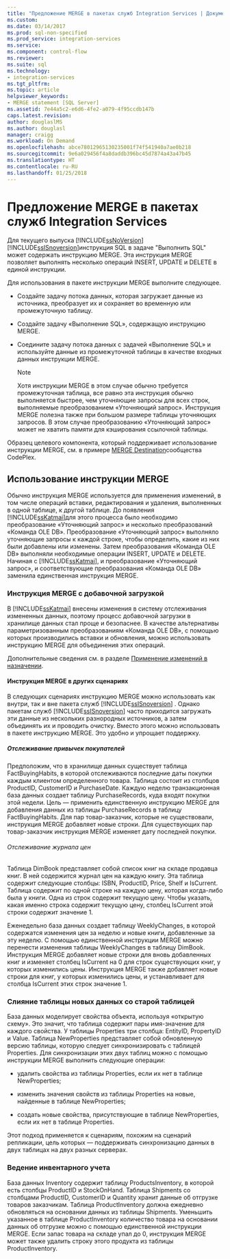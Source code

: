 ```yaml
---
title: "Предложение MERGE в пакетах служб Integration Services | Документы Майкрософт"
ms.custom: 
ms.date: 03/14/2017
ms.prod: sql-non-specified
ms.prod_service: integration-services
ms.service: 
ms.component: control-flow
ms.reviewer: 
ms.suite: sql
ms.technology:
- integration-services
ms.tgt_pltfrm: 
ms.topic: article
helpviewer_keywords:
- MERGE statement [SQL Server]
ms.assetid: 7e44a5c2-e6d6-4fe2-a079-4f95ccdb147b
caps.latest.revision: 
author: douglaslMS
ms.author: douglasl
manager: craigg
ms.workload: On Demand
ms.openlocfilehash: abce78012965130235001f74f541940a7ae0b218
ms.sourcegitcommit: 9e6a029456f4a8daddb396bc45d7874a43a47b45
ms.translationtype: HT
ms.contentlocale: ru-RU
ms.lasthandoff: 01/25/2018
---
```

# <a name="merge-in-integration-services-packages"></a>Предложение MERGE в пакетах служб Integration Services
  Для текущего выпуска [!INCLUDE[ssNoVersion](../../includes/ssnoversion-md.md)][!INCLUDE[ssISnoversion](../../includes/ssisnoversion-md.md)]инструкция SQL в задаче "Выполнить SQL" может содержать инструкцию MERGE. Эта инструкция MERGE позволяет выполнять несколько операций INSERT, UPDATE и DELETE в единой инструкции.  
  
 Для использования в пакете инструкции MERGE выполните следующее.  
  
-   Создайте задачу потока данных, которая загружает данные из источника, преобразует их и сохраняет во временную или промежуточную таблицу.  
  
-   Создайте задачу «Выполнение SQL», содержащую инструкцию MERGE.  
  
-   Соедините задачу потока данных с задачей «Выполнение SQL» и используйте данные из промежуточной таблицы в качестве входных данных инструкции MERGE.  
  
    > [!NOTE]  
    >  Хотя инструкции MERGE в этом случае обычно требуется промежуточная таблица, все равно эта инструкция обычно выполняется быстрее, чем уточняющие запросы для всех строк, выполняемые преобразованием «Уточняющий запрос». Инструкция MERGE полезна также при большом размере таблицы уточняющих запросов. В этом случае преобразованию «Уточняющий запрос» может не хватить памяти для кэширования ссылочной таблицы.  
  
 Образец целевого компонента, который поддерживает использование инструкции MERGE, см. в примере [MERGE Destination](http://go.microsoft.com/fwlink/?LinkId=141215)сообщества CodePlex.  
  
## <a name="using-merge"></a>Использование инструкции MERGE  
 Обычно инструкция MERGE используется для применения изменений, в том числе операций вставки, редактирования и удаления, выполненных в одной таблице, к другой таблице. До появления [!INCLUDE[ssKatmai](../../includes/sskatmai-md.md)]для этого процесса было необходимо преобразование «Уточняющий запрос» и несколько преобразований «Команда OLE DB». Преобразование «Уточняющий запрос» выполняло уточняющие запросы к каждой строке, чтобы определить, какие из них были добавлены или изменены. Затем преобразования «Команда OLE DB» выполняли необходимые операции INSERT, UPDATE и DELETE. Начиная с [!INCLUDE[ssKatmai](../../includes/sskatmai-md.md)], и преобразование «Уточняющий запрос», и соответствующие преобразования «Команда OLE DB» заменила единственная инструкция MERGE.  
  
### <a name="merge-with-incremental-loads"></a>Инструкция MERGE с добавочной загрузкой  
 В [!INCLUDE[ssKatmai](../../includes/sskatmai-md.md)] внесены изменения в систему отслеживания измененных данных, поэтому процесс добавочной загрузки в хранилище данных стал проще и безопаснее. В качестве альтернативы параметризованным преобразованиям «Команда OLE DB», с помощью которых производились вставки и обновления, можно использовать инструкцию MERGE для объединения этих операций.  
  
 Дополнительные сведения см. в разделе [Применение изменений в назначении](../../integration-services/change-data-capture/apply-the-changes-to-the-destination.md).  
  
#### <a name="merge-in-other-scenarios"></a>Инструкция MERGE в других сценариях  
 В следующих сценариях инструкцию MERGE можно использовать как внутри, так и вне пакета служб [!INCLUDE[ssISnoversion](../../includes/ssisnoversion-md.md)] . Однако пакетам служб [!INCLUDE[ssISnoversion](../../includes/ssisnoversion-md.md)] часто приходится загружать эти данные из нескольких разнородных источников, а затем объединять их и проводить очистку. Вместо этого можно использовать в пакете инструкцию MERGE. Это удобно и упрощает поддержку.  
  
##### <a name="track-buying-habits"></a>Отслеживание привычек покупателей  
 Предположим, что в хранилище данных существует таблица FactBuyingHabits, в которой отслеживаются последние даты покупки каждым клиентом определенного товара. Таблица состоит из столбцов ProductID, CustomerID и PurchaseDate. Каждую неделю транзакционная база данных создает таблицу PurchaseRecords, куда входят покупки этой недели. Цель — применить единственную инструкцию MERGE для добавления данных из таблицы PurchaseRecords в таблицу FactBuyingHabits. Для пар товар-заказчик, которые не существовали, инструкция MERGE добавляет новые строки. Для существующих пар товар-заказчик инструкция MERGE изменяет дату последней покупки.  
  
###### <a name="track-price-history"></a>Отслеживание журнала цен  
 Таблица DimBook представляет собой список книг на складе продавца книг. В ней содержится журнал цен на каждую книгу. Эта таблица содержит следующие столбцы: ISBN, ProductID, Price, Shelf и IsCurrent. Таблица содержит по одной строке на каждую цену, которая когда-либо была у книги. Одна из строк содержит текущую цену. Чтобы указать, какая именно строка содержит текущую цену, столбец IsCurrent этой строки содержит значение 1.  
  
 Еженедельно база данных создает таблицу WeeklyChanges, в которой содержатся изменения цен за неделю и новые книги, добавленные за эту неделю. С помощью единственной инструкции MERGE можно перенести изменения таблицы WeeklyChanges в таблицу DimBook. Инструкция MERGE добавляет новые строки для вновь добавленных книг и изменяет столбец IsCurrent на 0 для строк существующих книг, у которых изменились цены. Инструкция MERGE также добавляет новые строки для книг, у которых изменились цены, и устанавливает для столбца IsCurrent этих строк значение 1.  
  
### <a name="merge-a-table-with-new-data-against-the-old-table"></a>Слияние таблицы новых данных со старой таблицей  
 База данных моделирует свойства объекта, используя «открытую схему». Это значит, что таблица содержит пары имя-значение для каждого свойства. У таблицы Properties три столбца: EntityID, PropertyID и Value. Таблица NewProperties представляет собой обновленную версию таблицы, которую следует синхронизировать с таблицей Properties. Для синхронизации этих двух таблиц можно с помощью инструкции MERGE выполнить следующие операции:  
  
-   удалить свойства из таблицы Properties, если их нет в таблице NewProperties;  
  
-   изменить значения свойств из таблицы Properties на новые, найденные в таблице NewProperties;  
  
-   создать новые свойства, присутствующие в таблице NewProperties, если их нет в таблице Properties.  
  
 Этот подход применяется к сценариям, похожим на сценарий репликации, цель которых — поддерживать синхронизацию данных в двух таблицах на двух разных серверах.  
  
### <a name="track-inventory"></a>Ведение инвентарного учета  
 База данных Inventory содержит таблицу ProductsInventory, в которой есть столбцы ProductID и StockOnHand. Таблица Shipments со столбцами ProductID, CustomerID и Quantity хранит данные об отгрузке товаров заказчикам. Таблица ProductInventory должна ежедневно обновляться на основании данных из таблицы Shipments. Уменьшить указанное в таблице ProductInventory количество товара на основании данных об отгрузке можно с помощью единственной инструкции MERGE. Если запас товара на складе упал до 0, инструкция MERGE может также удалить строку этого продукта из таблицы ProductInventory.  
  
  
